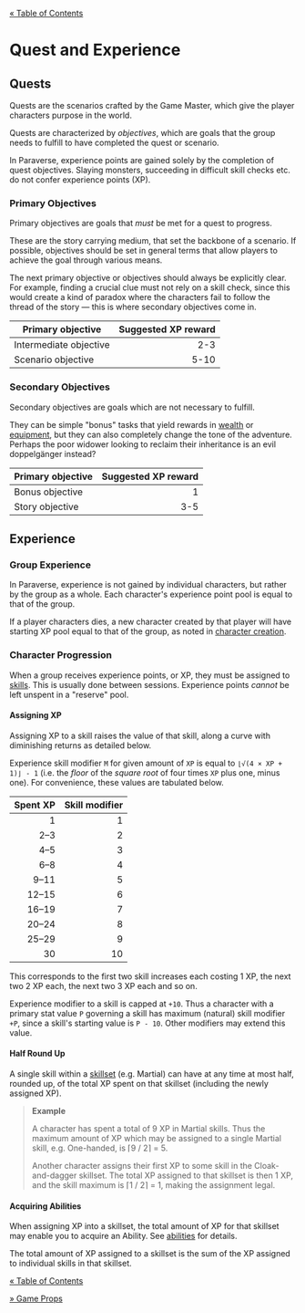 [&laquo; Table of Contents](..)

# Quest and Experience

## Quests

Quests are the scenarios crafted by the Game Master, which give the player characters purpose in the world.

Quests are characterized by *objectives*, which are goals that the group needs to fulfill to have completed the quest or scenario.

In Paraverse, experience points are gained solely by the completion of quest objectives. Slaying monsters, succeeding in difficult skill checks etc. do not confer experience points (XP).

### Primary Objectives

Primary objectives are goals that *must* be met for a quest to progress.

These are the story carrying medium, that set the backbone of a scenario. If possible, objectives should be set in general terms that allow players to achieve the goal through various means.

The next primary objective or objectives should always be explicitly clear. For example, finding a crucial clue must not rely on a skill check, since this would create a kind of paradox where the characters fail to follow the thread of the story &mdash; this is where secondary objectives come in.

| Primary objective | Suggested XP reward |
|-|-:|
| Intermediate objective | 2-3 |
| Scenario objective | 5-10 |

### Secondary Objectives

Secondary objectives are goals which are not necessary to fulfill.

They can be simple "bonus" tasks that yield rewards in [wealth](wealth) or [equipment](equipment), but they can also completely change the tone of the adventure. Perhaps the poor widower looking to reclaim their inheritance is an evil doppelgänger instead?

| Primary objective | Suggested XP reward |
|-|-:|
| Bonus objective | 1 |
| Story objective | 3-5 |

## Experience

### Group Experience

In Paraverse, experience is not gained by individual characters, but rather by the group as a whole. Each character's experience point pool is equal to that of the group.

If a player characters dies, a new character created by that player will have starting XP pool equal to that of the group, as noted in [character creation](charaters#character-creation).

### Character Progression

When a group receives experience points, or XP, they must be assigned to [skills](characters#skills). This is usually done between sessions. Experience points *cannot* be left unspent in a "reserve" pool.

#### Assigning XP

Assigning XP to a skill raises the value of that skill, along a curve with diminishing returns as detailed below.

Experience skill modifier `M` for given amount of `XP` is equal to `⌊√(4 × XP + 1)⌋ - 1` (i.e. the *floor* of the *square root* of four times `XP` plus one, minus one). For convenience, these values are tabulated below.

| Spent XP | Skill modifier |
|-:|-:|
| 1 | 1 |
| 2&ndash;3 | 2 |
| 4&ndash;5 | 3 |
| 6&ndash;8 | 4 |
| 9&ndash;11 | 5 |
| 12&ndash;15 | 6 |
| 16&ndash;19 | 7 |
| 20&ndash;24 | 8 |
| 25&ndash;29 | 9 |
| 30 | 10 |

This corresponds to the first two skill increases each costing 1 XP, the next two 2 XP each, the next two 3 XP each and so on.

Experience modifier to a skill is capped at `+10`. Thus a character with a primary stat value `P` governing a skill has maximum (natural) skill modifier `+P`, since a skill's starting value is `P - 10`. Other modifiers may extend this value.

#### Half Round Up

A single skill within a [skillset](characters#list-of-skills) (e.g. Martial) can have at any time at most half, rounded up, of the total XP spent on that skillset (including the newly assigned XP).

> **Example**
>
> A character has spent a total of 9 XP in Martial skills. Thus the maximum amount of XP which may be assigned to a single Martial skill, e.g. One-handed, is ⌈9 / 2⌉ = 5.
>
> Another character assigns their first XP to some skill in the Cloak-and-dagger skillset. The total XP assigned to that skillset is then 1 XP, and the skill maximum is ⌈1 / 2⌉ = 1, making the assignment legal.

#### Acquiring Abilities

When assigning XP into a skillset, the total amount of XP for that skillset may enable you to acquire an Ability. See [abilities](characters#abilities) for details.

The total amount of XP assigned to a skillset is the sum of the XP assigned to individual skills in that skillset.

[&laquo; Table of Contents](..)

[&raquo; Game Props](game-props)
